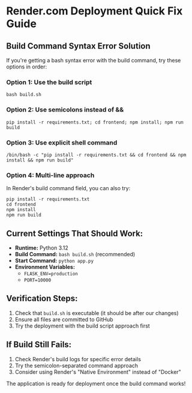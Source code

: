 # Render.com Deployment Quick Fix Guide

## Build Command Syntax Error Solution

If you're getting a bash syntax error with the build command, try these options in order:

### Option 1: Use the build script
```
bash build.sh
```

### Option 2: Use semicolons instead of &&
```
pip install -r requirements.txt; cd frontend; npm install; npm run build
```

### Option 3: Use explicit shell command
```
/bin/bash -c "pip install -r requirements.txt && cd frontend && npm install && npm run build"
```

### Option 4: Multi-line approach
In Render's build command field, you can also try:
```
pip install -r requirements.txt
cd frontend
npm install
npm run build
```

## Current Settings That Should Work:
- **Runtime:** Python 3.12
- **Build Command:** `bash build.sh` (recommended)
- **Start Command:** `python app.py`
- **Environment Variables:**
  - `FLASK_ENV=production`
  - `PORT=10000`

## Verification Steps:
1. Check that `build.sh` is executable (it should be after our changes)
2. Ensure all files are committed to GitHub
3. Try the deployment with the build script approach first

## If Build Still Fails:
1. Check Render's build logs for specific error details
2. Try the semicolon-separated command approach
3. Consider using Render's "Native Environment" instead of "Docker"

The application is ready for deployment once the build command works!
